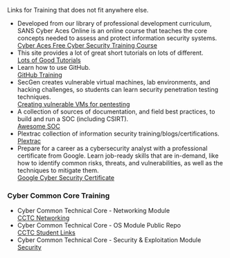 Links for Training that does not fit anywhere else.  

* Developed from our library of professional development curriculum, SANS Cyber Aces Online is an online course that teaches the core concepts needed to assess and protect information security systems.  
[Cyber Aces Free Cyber Security Training Course](https://www.sans.org/cyberaces/)  
* This site provides a lot of great short tutorials on lots of different.  
[Lots of Good Tutorials](https://adamtheautomator.com/tutorials/)  
* Learn how to use GitHub.  
[GitHub Training](https://skills.github.com/)  
* SecGen creates vulnerable virtual machines, lab environments, and hacking challenges, so students can learn security penetration testing techniques.  
[Creating vulnerable VMs for pentesting](https://github.com/cliffe/SecGen)  
* A collection of sources of documentation, and field best practices, to build and run a SOC (including CSIRT).  
[Awesome SOC](https://github.com/cyb3rxp/awesome-soc)  
* Plextrac collection of information security training/blogs/certifications.    
[Plextrac](https://plextrac.com/wp-content/uploads/2022/05/Hacking-Resources.pdf)  
* Prepare for a career as a cybersecurity analyst with a professional certificate from Google. Learn job-ready skills that are in-demand, like how to identify common risks, threats, and vulnerabilities, as well as the techniques to mitigate them.  
[Google Cyber Security Certificate](https://grow.google/certificates/cybersecurity/#?modal_active=none)  

### Cyber Common Core Training  
* Cyber Common Technical Core - Networking Module  
[CCTC Networking](https://net.cybbh.io/public/networking/latest/index.html)  
* Cyber Common Technical Core - OS Module Public Repo  
[CCTC Student Links](https://os.cybbh.io/public/os/latest/index.html)  
* Cyber Common Technical Core - Security & Exploitation Module  
[Security](https://sec.cybbh.io/public/security/latest/index.html)  
